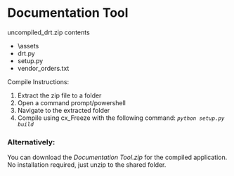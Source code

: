 # Documentation Tool

uncompiled_drt.zip contents
 * \assets
 * drt.py
 * setup.py
 * vendor_orders.txt

Compile Instructions:
 1. Extract the zip file to a folder
 2. Open a command prompt/powershell
 3. Navigate to the extracted folder
 4. Compile using cx_Freeze with the following command: *`python setup.py build`*

### Alternatively:
You can download the *Documentation Tool.zip* for the compiled application.
No installation required, just unzip to the shared folder.
